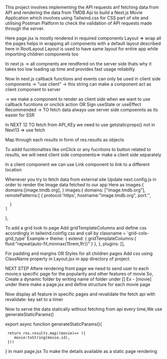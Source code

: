 This project involves implementing the API requests anf fetching data from API and rendering the data from TMDB Api to build a Next.js Movie Application which involves using Tailwind.css for CSS part of site and utilising  Postman Platform to check the validation of API requests made through the server.

Here page.jsx is mostly rendered in required components
Layout => wrap all the pages
helps in wrapping all components with a default layout described here in RootLayout
Layout is used to have same layout for entire app while importiing children components too

In next js -> all compnents are rendfered on the server side thats why it takes too low loading up time and provides fast usage reliabilty 

Now In next.js callback functions and events can only be used in client side components
-> "use client"  -> this string can make a component act as client component to server 

-> we make a component to render as client side when we want to use callback fucntions or onclick action
OR Sign useState or useEffect
Recommended -> TO fetch data always use server side compoennts as its easier for SSR

In NEXT 12 TO fetch from API_KEy we need to use getstaticprops() not in Next13 => use fetch

Map through each results in form of res.results as objects

To addd fucntionalties like onClick or any fucntions to button related to results, we will need client side components=>
make a client side separately

In a client component we can use Link component to link to a different location

Whenever you try to fetch data from external site Update next.config.js in order to render the Image data fetched to our app
Here as images:{
    domains:[image.tmdb.org],
}
 images:{
    domains: ["image.tmdb.org"],
    remotePatterns:[
      {
        protocol:'https',
        hostname:"image.tmdb.org",
        port:'',
        
      }
    ]
  },

To add a grid look to page
Add gridTemplateColumns and define css accordingly in tailwind.coinfig.css and call by classname = 'grid-cols-grid_type' 
Example->
  theme: {
    extend: {
      gridTemplateColumns:{
        fluid:"repeat(auto-fit,minmax(15rem,1fr))"
      }
    },
  },
  plugins: [],

For padding and margins OR Styles for all children pages  Add css using ClassName property in Layout.jsx in app directory of project.

NEXT STEP
Aftere rendering front page we need to send user to each movie;s specific page for the popularity and other features of movie
So, Create a dynamic folder by writing name of folder under []
Ex - [movie] under there make a page.jsx and define structure for each movie page

Now display all feature  in specific pages and revalidate the fetch api with revalidate: key set to a timer

Now to serve the data statically without fetching from api every time,We use  generateStaticParams()

export async function generateStaticParams(){
   
     return res.results.map((movie)=> ({
        movie:toString(movie.id),
     }))
} in main page.jsx 
To make the details available as a static page rendering
